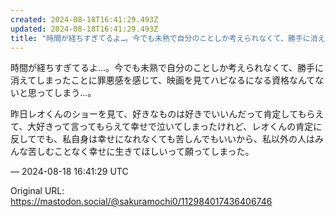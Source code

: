 ```yaml
---
created: 2024-08-18T16:41:29.493Z
updated: 2024-08-18T16:41:29.493Z
title: "時間が経ちすぎてるよ…。今でも未熟で自分のことしか考えられなくて、勝手に消えてし[...]"
---
```


<p>時間が経ちすぎてるよ…。今でも未熟で自分のことしか考えられなくて、勝手に消えてしまったことに罪悪感を感じて、映画を見てハピなるになる資格なんてないと思ってしまう…。</p><p>昨日レオくんのショーを見て、好きなものは好きでいいんだって肯定してもらえて、大好きって言ってもらえて幸せで泣いてしまったけれど、レオくんの肯定に反してでも、私自身は幸せになれなくても苦しんでもいいから、私以外の人はみんな苦しむことなく幸せに生きてほしいって願ってしまった。</p>

&mdash; 2024-08-18 16:41:29 UTC

Original URL: https://mastodon.social/@sakuramochi0/112984017436406746
